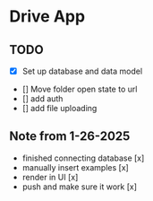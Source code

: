 # Drive App

## TODO

- [x] Set up database and data model
- [] Move folder open state to url
- [] add auth
- [] add file uploading

## Note from 1-26-2025
- finished connecting database [x]
- manually insert examples [x]
- render in UI [x]
- push and make sure it work [x]

